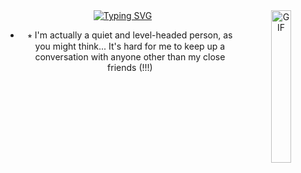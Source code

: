 <div align="center">
 <img align="right" alt="GIF" src="https://gifdb.com/gif/owl-likes-petting-8gmp40xob1kurzhn.html?embed=true" width="25%" align="right"/>
 <a href="https://git.io/typing-svg"><img src="https://readme-typing-svg.herokuapp.com?font=Fira+Code&weight=500&size=15&pause=1000&color=67ABD8&center=true&width=435&lines=Howdy!!!+You+can+call+me+Andy+(%5E_%26)%2F%60%60%60" alt="Typing SVG" /></a>
 
 

 
 
 
  
- ⭒ I'm actually a quiet and level-headed person, as you might think... It's hard for me to keep up a conversation with anyone other than my close friends (!!!)



<!--
**Keshyoo/Keshyoo** is a ✨ _special_ ✨ repository because its `README.md` (this file) appears on your GitHub profile.

Here are some ideas to get you started:

- 🔭 I’m currently working on ...
- 🌱 I’m currently learning ...
- 👯 I’m looking to collaborate on ...
- 🤔 I’m looking for help with ...
- 💬 Ask me about ...
- 📫 How to reach me: ...
- 😄 Pronouns: ...
- ⚡ Fun fact: ...
-->
